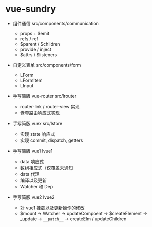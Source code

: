 # vue-sundry

- 组件通信 src/components/communication
  + props + $emit
  + refs / ref
  + $parent / $children
  + provide / inject
  + $attrs / $listeners
  
- 自定义表单 src/components/form
  + LForm
  + LFormItem 
  + LInput

- 手写简版 vue-router src/lrouter
  + router-link / router-view 实现
  + 嵌套路由响应式实现
  
- 手写简版 vuex src/lstore
  + 实现 state 响应式
  + 实现 commit, dispatch, getters

- 手写简版 vue1 lvue1
  + data 响应式
  + 数组相应式（仅覆盖未通知
  + data 代理
  + 编译以及更新
  + Watcher 和 Dep

- 手写简版 vue2 lvue2
  + 对 vue1 挂载以及更新操作的修改
  + $mount -> Watcher -> updateCompoent -> $createElement -> _update -> `__patch__` -> createElm / updateChildren